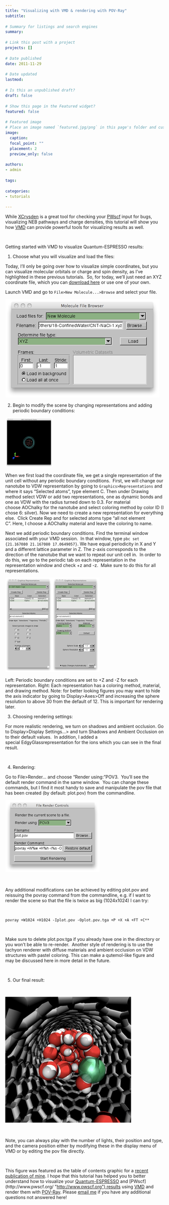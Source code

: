 ```yaml
---
title: "Visualizing with VMD & rendering with POV-Ray"
subtitle: 

# Summary for listings and search engines
summary: 

# Link this post with a project
projects: []

# Date published
date: 2011-11-29

# Date updated
lastmod: 

# Is this an unpublished draft?
draft: false

# Show this page in the Featured widget?
featured: false

# Featured image
# Place an image named `featured.jpg/png` in this page's folder and customize its options here.
image:
  caption: 
  focal_point: ""
  placement: 2
  preview_only: false

authors:
- admin

tags:

categories:
- tutorials

---
```

While [XCrysden](http://www.xcrysden.org/ "http://www.xcrysden.org/") is a great tool for checking your [PWscf](http://www.pwscf.org/ "http://www.pwscf.org") input for bugs, visualizing NEB pathways and charge densities, this tutorial will show you how [VMD](http://www.ks.uiuc.edu/Research/vmd/ "http://www.ks.uiuc.edu/Research/vmd/") can provide powerful tools for visualizing results as well.


 


Getting started with VMD to visualize Quantum-ESPRESSO results:


1. Choose what you will visualize and load the files:

Today, I’ll only be going over how to visualize simple coordinates, but you can visualize molecular orbitals or charge and spin density, as I’ve highlighted in these previous tutorials.  So, for today, we’ll just need an XYZ coordinate file, which you can [download here](CNT-NaCl.xyz "XYZ coordinate file") or use one of your own.


Launch VMD and go to `File>New Molecule...>Browse` and select your file.  

![](droppedImage-1.png)
 


2. Begin to modify the scene by changing representations and adding periodic boundary conditions:


![](droppedImage_1.png)

When we first load the coordinate file, we get a single representation of the unit cell without any periodic boundary conditions.  First, we will change our nanotube to VDW representation by going to `Graphics>Representations` and where it says “Selected atoms”, type element C. Then under Drawing method select VDW or add two representations, one as dynamic bonds and one as VDW with the radius turned down to 0.3. For material choose AOChalky for the nanotube and select coloring method by color ID (I chose 6: silver). Now we need to create a new representation for everything else.  Click Create Rep and for selected atoms type “all not element C”. Here, I choose a AOChalky material and leave the coloring to name.

Next we add periodic boundary conditions. Find the terminal window associated with your VMD session.  In that window, type `pbc set {21.167080 21.167080 17.0649057}`. We have equal periodicity in X and Y and a different lattice parameter in Z. The z-axis corresponds to the direction of the nanotube that we want to repeat our unit cell in.  In order to do this, we go to the periodic tab on each representation in the representation window and check +z and -z.  Make sure to do this for all representations. 



![](droppedImage_23.png)
 

Left: Periodic boundary conditions are set to +Z and -Z for each representation. Right: Each representation has a coloring method, material, and drawing method. Note: for better looking figures you may want to hide the axis indicator by going to Display>Axes>Off and increasing the sphere resolution to above 30 from the default of 12. This is important for rendering later.


3. Choosing rendering settings:


For more realistic rendering, we turn on shadows and ambient occlusion. Go to Display>Display Settings...> and turn Shadows and Ambient Occlusion on to their default values.  In addition, I added a special EdgyGlassrepresentation for the ions which you can see in the final result.


 

4. Rendering:


Go to File>Render... and choose “Render using:”POV3.  You’ll see the default render command in the same window.  You can change these commands, but I find it most handy to save and manipulate the pov file that has been created (by default: plot.pov) from the commandline.
 


![](droppedImage_4.png)


 


Any additional modifications can be achieved by editing plot.pov and reissuing the povray command from the commandline, e.g. if I want to render the scene so that the file is twice as big (1024x1024) I can try:


   

```
povray +W1024 +H1024 -Iplot.pov -Oplot.pov.tga +P +X +A +FT +C**
```

 


Make sure to delete plot.pov.tga if you already have one in the directory or you won’t be able to re-render.  Another style of rendering is to use the tachyon renderer with diffuse materials and ambient occlusion on VDW structures with pastel coloring. This can make a qutemol-like figure and may be discussed here in more detail in the future. 


 


5. Our final result:

 



![](newguy.jpg)

 


Note, you can always play with the number of lights, their position and type, and the camera position either by modifying these in the display menu of VMD or by editing the pov file directly.


 


This figure was featured as the table of contents graphic for a [recent publication of mine](http://pubs.acs.org/doi/abs/10.1021/jz300932p "Kulik et al JPC Lett 2012"). I hope that this tutorial has helped you to better understand how to visualize your [Quantum-ESPRESSO](http://www.quantum-espresso.org/ "http://www.quantum-espresso.org") and [PWscf](http://www.pwscf.org/ "http://www.pwscf.org") results using [VMD](http://www.ks.uiuc.edu/Research/vmd/ "http://www.ks.uiuc.edu/Research/vmd/") and render them with [POV-Ray](http://www.povray.org/ "http://www.povray.org/"). Please [email me](mailto:hjkulik@mit.edu?subject=Questions%20about%20VMD%20rendering%20tutorial "mailto:hjkulik@mit.edu?subject=Questions about VMD rendering tutorial") if you have any additional questions not answered here!


